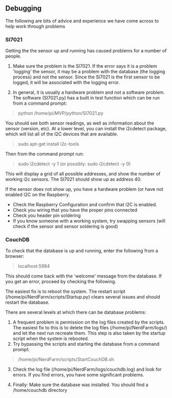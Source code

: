 ## Debugging ##

The following are bits of advice and experience we have come across to help work through problems
### SI7021 ###
Getting the the sensor up and running has caused problems for a number of people.
1. Make sure the problem is the SI7021.  If the error says it is a problem 'logging' the sensor, it may be a problem with the database (the logging process) and not the sensor.  Since the SI7021 is the first sensor to be logged, it will be associated with the logging error.
2) In general, it is usually a hardware problem and not a software problem.  The software (SI7021.py) has a built in test function which can be run from a command prompt:

> python /home/pi/MVP/python/SI7021.py

You should see both sensor readings, as well as information about the sensor (version, etc).
At a lower level, you can install the i2cdetect package, which will list all of the I2C devices that are available.

> sudo apt-get install i2c-tools

Then from the command prompt run:

> sudo i2cdetect -y 1 (or possibly: sudo i2cdetect -y 0)

This will display a grid of all possible addresses, and show the number of working i2c sensors.  The SI7021 should show up as address 40.

If the sensor does not show up, you have a hardware problem (or have not enabled I2C on the Raspberry.
* Check the Raspberry Configuration and confirm that I2C is enabled.
* Check you wiring that you have the proper pins connected
* Check you header pin soldering
* If you know someone with a working system, try swapping sensors (will check if the sensor and sensor soldering is good)

### CouchDB ###
To check that the database is up and running, enter the following from a browser:

> localhost:5984

This should come back with the 'welcome' message from the database.  If you get an error, proceed by checking the following.

The easiest fix is to reboot the system.  The restart script (/home/pi/NerdFarm/scripts/Startup.py) clears several issues and should restart the database.

There are several levels at which there can be database problems:
1) A frequent problem is permission on the log files created by the scripts.  The easiest fix to this is to delete the log files (/home/pi/NerdFarm/logs/) and let the next run recreate them.  This step is also taken by the startup script when the system is rebooted.
2) Try bypassing the scripts and starting the database from a command prompt:

> /home/pi/NerdFarm/scripts/StartCouchDB.sh

3) Check the log file (/home/pi/NerdFarm/logs/couchdb.log) and look for errors.  If you find errors, you have some significant problems. 

4) Finally: Make sure the database was installed.  You should find a /home/couchdb directory